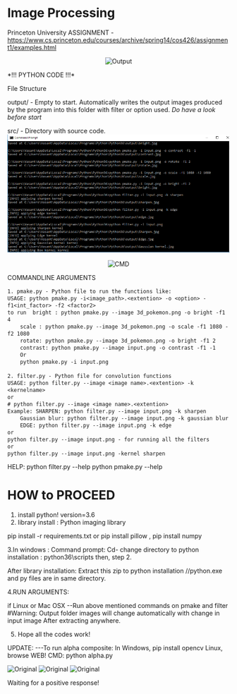 # Image Processing
Princeton University ASSIGNMENT - https://www.cs.princeton.edu/courses/archive/spring14/cos426/assignment1/examples.html
<p align="center">
    <img src="https://github.com/vasantvohra/Image-Processing/output2.png?raw=true" alt="Output"/>
</p>
*!!! PYTHON CODE !!!*

File Structure

output/ - Empty to start.  Automatically writes the output images produced by the program into this folder with filter or option used.
 *Do have a look before start*

src/ - Directory with source code.
![](cmd.png)
<p align="center">
    <img src="https://github.com/vasantvohra/image-processing/cmd.png?raw=true" alt="CMD"/>
</p>
		COMMANDLINE ARGUMENTS

	1. pmake.py - Python file to run the functions like:
	USAGE: python pmake.py -i<image_path>.<extention> -o <option> -f1<int_factor> -f2 <factor2>
	to run	bright : python pmake.py --image 3d_pokemon.png -o bright -f1 4
		scale : python pmake.py --image 3d_pokemon.png -o scale -f1 1080 -f2 1080 
		rotate: python pmake.py --image 3d_pokemon.png -o bright -f1 2 
		contrast: python pmake.py --image input.png -o contrast -f1 -1 
		Or
		python pmake.py -i input.png

	2. filter.py - Python file for convolution functions
	USAGE: python filter.py --image <image name>.<extention> -k <kernelname>
	or
	# python filter.py --image <image name>.<extention>
	Example: SHARPEN: python filter.py --image input.png -k sharpen
		Gaussian blur: python filter.py --image input.png -k gaussian blur
		EDGE: python filter.py --image input.png -k edge
	or
	python filter.py --image input.png - for running all the filters
	or
	python filter.py --image input.png -kernel sharpen

HELP:
python filter.py --help
python pmake.py --help

HOW to PROCEED
==============
1. install python! version=3.6
2. library install  : Python imaging library

pip install -r requirements.txt or pip install pillow , pip install numpy


3.In windows :
Command prompt:
Cd- change directory to python installation : python36\scripts
then, step 2.

After library installation:
Extract this zip to python installation //python.exe and py files are in same directory.

4.RUN ARGUMENTS:
 
if Linux or Mac OSX 
--Run above mentioned commands on pmake and filter
#Warning: Output folder images will change automatically with change in input image
After extracting anywhere.

5. Hope all the codes work!

UPDATE:
---To run alpha composite:
In Windows, pip install opencv
Linux, browse WEB!
CMD: python alpha.py
<p>
    <img src="https://github.com/vasantvohra/image-processing/1.jpg?raw=true" alt="Original"/>
	<img src="https://github.com/vasantvohra/image-processing/2.jpg?raw=true" alt="Original"/>
	<img src="https://github.com/vasantvohra/image-processing/alpha composite.jpg?raw=true" alt="Original"/>
</p>
Waiting for a positive response!